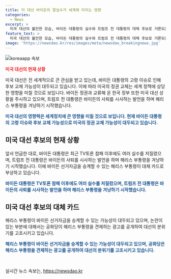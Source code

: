 ```yaml
---
title: 미 대선 바이든의 말실수가 세계에 미치는 영향
categories:
  - News
excerpt: >
  미국 대선의 불안한 모습, 바이든 대통령의 실수와 트럼프 전 대통령의 대체 후보로 거론되는 부통령에 대한 언급, 그리고 공화당의 광고로 인한 해리스 부통령 견제 등이 주목받고 있습니다. 바이든 대통령의 실수와 트럼프의 거론으로 대선의 불안한 상황이 부각되며, 민주당 내에서 해리스 부통령이 대체 카드로 떠오르고 있는 상황입니다. 미국 대선의 불안한 상황이 현재와 미래에 대한 기대와 우려를 불러일으키고 있습니다.
feature_text: >
  미국 대선의 불안한 모습, 바이든 대통령의 실수와 트럼프 전 대통령의 대체 후보로 거론되는 부통령에 대한 언급, 그리고 공화당의 광고로 인한 해리스 부통령 견제 등이 주목받고 있습니다. 바이든 대통령의 실수와 트럼프의 거론으로 대선의 불안한 상황이 부각되며, 민주당 내에서 해리스 부통령이 대체 카드로 떠오르고 있는 상황입니다. 미국 대선의 불안한 상황이 현재와 미래에 대한 기대와 우려를 불러일으키고 있습니다.
image: 'https://newsdao.kr/res/images/meta/newsdao_breakingnews.jpg'
---
```


<p><img src="https://newsdao.kr/res/images/meta/newsdao_breakingnews.jpg" alt="koreaapp 속보" /></p>

<p><b><span style="color: #ee2323;">미국 대선의 현재 상황</span></b></p>

<p>미국 대선은 전 세계적으로 큰 관심을 받고 있는데, 바이든 대통령의 고령 이슈로 인해 후보 교체 가능성이 대두되고 있습니다. 이에 따라 미국의 정권 교체는 세계 정책에 상당한 영향을 미칠 것으로 보입니다. 바이든 정권과 교류해 온 한국 정부 또한 미국 대선 상황을 주시하고 있으며, 트럼프 전 대통령은 바이든의 사퇴를 시사하는 발언을 하며 해리스 부통령을 겨냥하기 시작했습니다.</p>

<p><b><span style="color: #1a5490;">미국 대선의 영향력은 세계정치에 큰 영향을 미칠 것으로 보입니다. 현재 바이든 대통령의 고령 이슈와 후보 교체 가능성으로 미국의 정권 교체 가능성이 대두되고 있습니다.</span></b></p>

<h2 data-ke-size="size26">미국 대선 후보의 현재 상황</h2>

<p>앞서 언급한 대로, 바이든 대통령은 최근 TV토론 참패 이후에도 여러 실수를 저질렀으며, 트럼프 전 대통령은 바이든의 사퇴를 시사하는 발언을 하며 해리스 부통령을 겨냥하기 시작했습니다. 이에 바이든 선거자금을 승계할 수 있는 해리스 부통령이 대체 카드로 부상하고 있습니다.</p>

<p><b><span style="color: #1a5490;">바이든 대통령은 TV토론 참패 이후에도 여러 실수를 저질렀으며, 트럼프 전 대통령은 바이든의 사퇴를 시사하는 발언을 하며 해리스 부통령을 겨냥하기 시작했습니다.</span></b></p>

<h2 data-ke-size="size26">미국 대선 후보의 대체 카드</h2>

<p>해리스 부통령이 바이든 선거자금을 승계할 수 있는 가능성이 대두되고 있으며, 논란이 있는 부분에 대해서는 공화당이 해리스 부통령을 견제하는 광고를 공개하여 대선의 분위기를 고조시키고 있습니다.</p>

<p><b><span style="color: #1a5490;">해리스 부통령이 바이든 선거자금을 승계할 수 있는 가능성이 대두되고 있으며, 공화당은 해리스 부통령을 견제하는 광고를 공개하여 대선의 분위기를 고조시키고 있습니다.</span></b></p>

<p data-ke-size="size16">&nbsp;</p>
실시간 뉴스 속보는, <a href="https://newsdao.kr" rel="dofollow">https://newsdao.kr</a>


